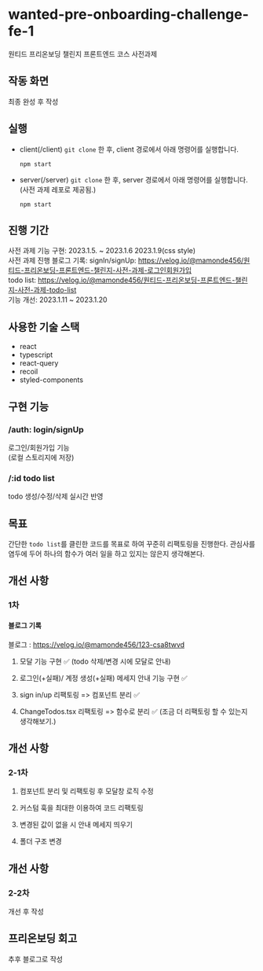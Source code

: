 # wanted-pre-onboarding-challenge-fe-1

원티드 프리온보딩 챌린지 프론트엔드 코스 사전과제

## 작동 화면

최종 완성 후 작성

## 실행

- client(/client)
  `git clone` 한 후, client 경로에서 아래 명령어를 실행합니다.

  `npm start`

- server(/server)
  `git clone` 한 후, server 경로에서 아래 명령어를 실행합니다.<br>(사전 과제 레포로 제공됨.)

  `npm start`

## 진행 기간

사전 과제 기능 구현: 2023.1.5. ~ 2023.1.6
2023.1.9(css style)
<br>
사전 과제 진행 블로그 기록:
signIn/signUp: https://velog.io/@mamonde456/원티드-프리온보딩-프론트엔드-챌린지-사전-과제-로그인회원가입
<br>
todo list: https://velog.io/@mamonde456/원티드-프리온보딩-프론트엔드-챌린지-사전-과제-todo-list
<br>
기능 개선: 2023.1.11 ~ 2023.1.20

## 사용한 기술 스택

- react
- typescript
- react-query
- recoil
- styled-components

## 구현 기능

### /auth: login/signUp

로그인/회원가입 기능<br>
(로컬 스토리지에 저장)

### /:id todo list

todo 생성/수정/삭제 실시간 반영

## 목표

간단한 `todo list`를 클린한 코드를 목표로 하여 꾸준히 리팩토링을 진행한다. 관심사를 염두에 두어 하나의 함수가 여러 일을 하고 있지는 않은지 생각해본다.

## 개선 사항

### 1차

#### 블로그 기록

블로그 : https://velog.io/@mamonde456/123-csa8twvd
<br>

1. 모달 기능 구현 ✅
   (todo 삭제/변경 시에 모달로 안내)

2. 로그인(+실패)/ 계정 생성(+실패) 메세지 안내 기능 구현 ✅

3. sign in/up 리팩토링 => 컴포넌트 분리 ✅

4. ChangeTodos.tsx 리팩토링 => 함수로 분리 ✅
   (조금 더 리팩토링 할 수 있는지 생각해보기.)

## 개선 사항

### 2-1차

1. 컴포넌트 분리 및 리팩토링 후 모달창 로직 수정

2. 커스텀 훅을 최대한 이용하여 코드 리팩토링

3. 변경된 값이 없을 시 안내 메세지 띄우기

4. 폴더 구조 변경

## 개선 사항

### 2-2차

개선 후 작성

## 프리온보딩 회고

추후 블로그로 작성
